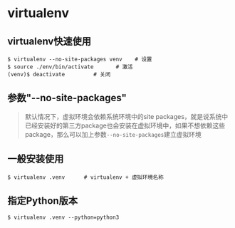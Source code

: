 # virtualenv

## virtualenv快速使用

```
$ virtualenv --no-site-packages venv    # 设置   
$ source ./env/bin/activate       # 激活 
(venv)$ deactivate         # 关闭
```
## 参数"--no-site-packages"

> 默认情况下，虚拟环境会依赖系统环境中的site packages，就是说系统中已经安装好的第三方package也会安装在虚拟环境中，如果不想依赖这些package，那么可以加上参数`--no-site-packages`建立虚拟环境

## 一般安装使用

```
$ virtualenv .venv      # virtualenv + 虚拟环境名称
```
## 指定Python版本

```
$ virtualenv .venv --python=python3
```

